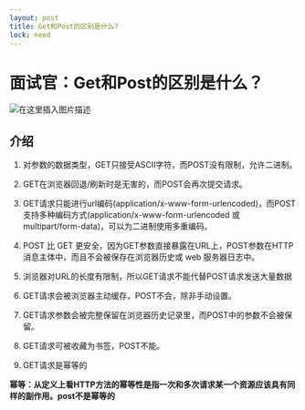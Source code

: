 ```yaml
---
layout: post
title: Get和Post的区别是什么?
lock: need
---
```


# 面试官：Get和Post的区别是什么？

![在这里插入图片描述](https://img-blog.csdnimg.cn/20210228194007968.jpg?)
## 介绍
1. 对参数的数据类型，GET只接受ASCII字符，而POST没有限制，允许二进制。

2. GET在浏览器回退/刷新时是无害的，而POST会再次提交请求。

3. GET请求只能进行url编码(application/x-www-form-urlencoded)，而POST支持多种编码方式(application/x-www-form-urlencoded 或 multipart/form-data)，可以为二进制使用多重编码。

4. POST 比 GET 更安全，因为GET参数直接暴露在URL上，POST参数在HTTP消息主体中，而且不会被保存在浏览器历史或 web 服务器日志中。

5. 浏览器对URL的长度有限制，所以GET请求不能代替POST请求发送大量数据

6. GET请求会被浏览器主动缓存，POST不会，除非手动设置。

7. GET请求参数会被完整保留在浏览器历史记录里，而POST中的参数不会被保留。

8. GET请求可被收藏为书签，POST不能。

9. GET请求是幂等的

**幂等：从定义上看HTTP方法的幂等性是指一次和多次请求某一个资源应该具有同样的副作用。post不是幂等的**